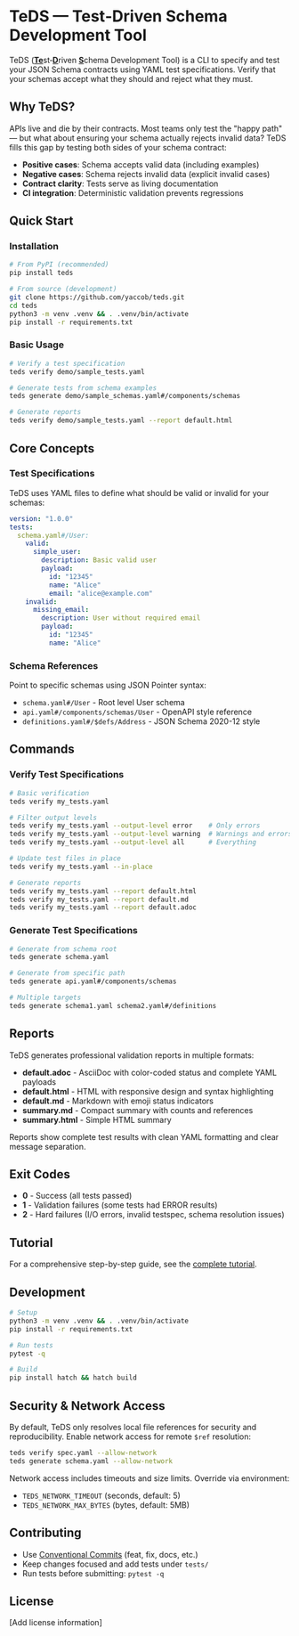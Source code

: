 # TeDS — Test‑Driven Schema Development Tool

TeDS (<u>**Te**</u>st‑<u>**D**</u>riven <u>**S**</u>chema Development Tool) is a CLI to specify and test your JSON Schema contracts using YAML test specifications. Verify that your schemas accept what they should and reject what they must.

## Why TeDS?

APIs live and die by their contracts. Most teams only test the "happy path" — but what about ensuring your schema actually rejects invalid data? TeDS fills this gap by testing both sides of your schema contract:

- **Positive cases**: Schema accepts valid data (including examples)
- **Negative cases**: Schema rejects invalid data (explicit invalid cases)
- **Contract clarity**: Tests serve as living documentation
- **CI integration**: Deterministic validation prevents regressions

## Quick Start

### Installation

```bash
# From PyPI (recommended)
pip install teds

# From source (development)
git clone https://github.com/yaccob/teds.git
cd teds
python3 -m venv .venv && . .venv/bin/activate
pip install -r requirements.txt
```

### Basic Usage

```bash
# Verify a test specification
teds verify demo/sample_tests.yaml

# Generate tests from schema examples
teds generate demo/sample_schemas.yaml#/components/schemas

# Generate reports
teds verify demo/sample_tests.yaml --report default.html
```

## Core Concepts

### Test Specifications

TeDS uses YAML files to define what should be valid or invalid for your schemas:

```yaml
version: "1.0.0"
tests:
  schema.yaml#/User:
    valid:
      simple_user:
        description: Basic valid user
        payload:
          id: "12345"
          name: "Alice"
          email: "alice@example.com"
    invalid:
      missing_email:
        description: User without required email
        payload:
          id: "12345"
          name: "Alice"
```

### Schema References

Point to specific schemas using JSON Pointer syntax:
- `schema.yaml#/User` - Root level User schema
- `api.yaml#/components/schemas/User` - OpenAPI style reference
- `definitions.yaml#/$defs/Address` - JSON Schema 2020-12 style

## Commands

### Verify Test Specifications

```bash
# Basic verification
teds verify my_tests.yaml

# Filter output levels
teds verify my_tests.yaml --output-level error    # Only errors
teds verify my_tests.yaml --output-level warning  # Warnings and errors
teds verify my_tests.yaml --output-level all      # Everything

# Update test files in place
teds verify my_tests.yaml --in-place

# Generate reports
teds verify my_tests.yaml --report default.html
teds verify my_tests.yaml --report default.md
teds verify my_tests.yaml --report default.adoc
```

### Generate Test Specifications

```bash
# Generate from schema root
teds generate schema.yaml

# Generate from specific path
teds generate api.yaml#/components/schemas

# Multiple targets
teds generate schema1.yaml schema2.yaml#/definitions
```

## Reports

TeDS generates professional validation reports in multiple formats:

- **default.adoc** - AsciiDoc with color-coded status and complete YAML payloads
- **default.html** - HTML with responsive design and syntax highlighting
- **default.md** - Markdown with emoji status indicators
- **summary.md** - Compact summary with counts and references
- **summary.html** - Simple HTML summary

Reports show complete test results with clean YAML formatting and clear message separation.

## Exit Codes

- **0** - Success (all tests passed)
- **1** - Validation failures (some tests had ERROR results)
- **2** - Hard failures (I/O errors, invalid testspec, schema resolution issues)

## Tutorial

For a comprehensive step-by-step guide, see the [complete tutorial](https://github.com/yaccob/teds/blob/master/docs/tutorial.html).

## Development

```bash
# Setup
python3 -m venv .venv && . .venv/bin/activate
pip install -r requirements.txt

# Run tests
pytest -q

# Build
pip install hatch && hatch build
```

## Security & Network Access

By default, TeDS only resolves local file references for security and reproducibility. Enable network access for remote `$ref` resolution:

```bash
teds verify spec.yaml --allow-network
teds generate schema.yaml --allow-network
```

Network access includes timeouts and size limits. Override via environment:
- `TEDS_NETWORK_TIMEOUT` (seconds, default: 5)
- `TEDS_NETWORK_MAX_BYTES` (bytes, default: 5MB)

## Contributing

- Use [Conventional Commits](https://conventionalcommits.org/) (feat, fix, docs, etc.)
- Keep changes focused and add tests under `tests/`
- Run tests before submitting: `pytest -q`

## License

[Add license information]
